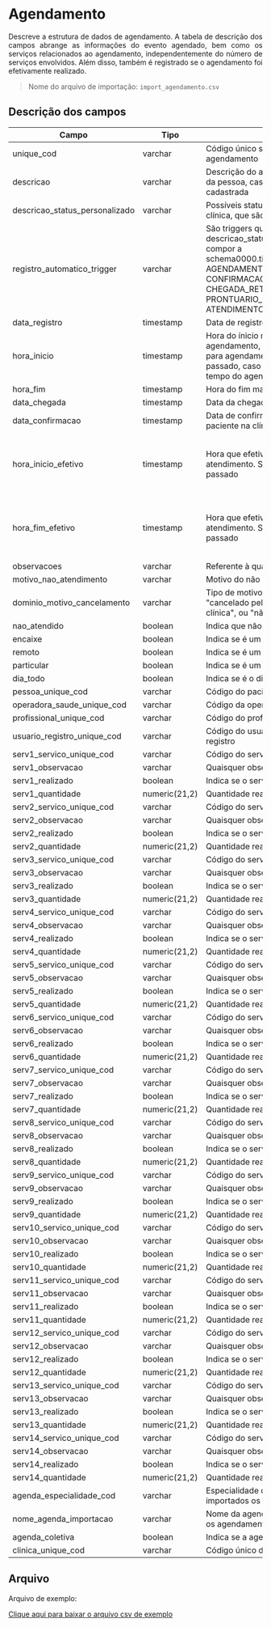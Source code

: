 # Agendamento

<p align="justify"> 
Descreve a estrutura de dados de agendamento. A tabela de descrição dos campos abrange as informações do evento agendado, bem como os serviços relacionados ao agendamento, independentemente do número de serviços envolvidos. Além disso, também é registrado se o agendamento foi efetivamente realizado.
 </p>

> Nome do arquivo de importação: `import_agendamento.csv`

## Descrição dos campos

| Campo                          | Tipo          | Descrição                                                                                                                                                                | Restrição                                          |
| ------------------------------ | ------------- | ------------------------------------------------------------------------------------------------------------------------------------------------------------------------ | -------------------------------------------------- |
| unique_cod                     | varchar       | Código único sem repetição do agendamento                                                                                                                                | Obrigatório                                        |
| descricao                      | varchar       | Descrição do agendamento, como o nome da pessoa, caso ainda não esteja cadastrada                                                                                        |                                                    |
| descricao_status_personalizado | varchar       | Possíveis status de agendamento da clínica, que são específicos a ela                                                                                                    |                                                    |
| registro_automatico_trigger    | varchar       | São triggers que relacionamos com a descricao_status_personalizado para compor a schema0000.tipo_evento_agendado_status: AGENDAMENTO, CONFIRMACAO, CONFIRMACAO_RETIRADA, CHEGADA, CHEGADA_RETIRADA, PRONTUARIO_ABERTO, ATENDIMENTO_FINALIZADO, CANCELADO |                                                    |
| data_registro                  | timestamp     | Data de registro                                                                                                                                                         | Obrigatório                                        |
| hora_inicio                    | timestamp     | Hora do ínicio marcada. Como é um agendamento, pode ser uma data no futuro, para agendamento vindouros, ou no passado, caso já tenha transcorrido o tempo do agendamento |                                                    |
| hora_fim                       | timestamp     | Hora do fim marcada. Ver `hora_inicio`                                                                                                                                   |                                                    |
| data_chegada                   | timestamp     | Data da chegada do paciente na clínica                                                                                                                                   |                                                    |
| data_confirmacao                  | timestamp     | Data de confirmação da consulta do paciente na clínica                                                                                                                                   |                                                    |
| hora_inicio_efetivo            | timestamp     | Hora que efetivamente ocorreu o atendimento. Será sempre uma data do passado                                                                                             | Obrigatório caso o evento tenha de fato acontecido |
| hora_fim_efetivo               | timestamp     | Hora que efetivamente acaba o atendimento. Será sempre uma data do passado                                                                                               | Obrigatório caso o evento tenha de fato acontecido |
| observacoes                    | varchar       | Referente à quaisquer observações                                                                                                                                        |                                                    |
| motivo_nao_atendimento         | varchar       | Motivo do não atendimento                                                                                                                                                |                                                    |
| dominio_motivo_cancelamento    | varchar       | Tipo de motivo de cancelamento: pode ser "cancelado pelo cliente", "cancelado pela clínica", ou "não compareceu"                                                         |                                                    |
| nao_atendido                   | boolean       | Indica que não houve o atendimento                                                                                                                                       |                                                    |
| encaixe                        | boolean       | Indica se é um encaixe                                                                                                                                                   |                                                    |
| remoto                         | boolean       | Indica se é um atendimento remoto                                                                                                                                        |                                                    |
| particular                     | boolean       | Indica se é um atendimento particular                                                                                                                                    |                                                    |
| dia_todo                       | boolean       | Indica se é o dia todo                                                                                                                                                   |                                                    |
| pessoa_unique_cod              | varchar       | Código do paciente                                                                                                                                                       |                                                    |
| operadora_saude_unique_cod     | varchar       | Código da operadora de saúde                                                                                                                                             |                                                    |
| profissional_unique_cod        | varchar       | Código do profissional responsável                                                                                                                                       |                                                    |
| usuario_registro_unique_cod    | varchar       | Código do usuário responsável pelo registro                                                                                                                              |                                                    |
| serv1_servico_unique_cod       | varchar       | Código do serviço relacionado                                                                                                                                            |                                                    |
| serv1_observacao               | varchar       | Quaisquer observações sobre o serviço                                                                                                                                    |                                                    |
| serv1_realizado                | boolean       | Indica se o serviço foi realizado                                                                                                                                        |                                                    |
| serv1_quantidade               | numeric(21,2) | Quantidade realizada do serviço                                                                                                                                          |                                                    |
| serv2_servico_unique_cod       | varchar       | Código do serviço relacionado                                                                                                                                            |                                                    |
| serv2_observacao               | varchar       | Quaisquer observações sobre o serviço                                                                                                                                    |                                                    |
| serv2_realizado                | boolean       | Indica se o serviço foi realizado                                                                                                                                        |                                                    |
| serv2_quantidade               | numeric(21,2) | Quantidade realizada do serviço                                                                                                                                          |                                                    |
| serv3_servico_unique_cod       | varchar       | Código do serviço relacionado                                                                                                                                            |                                                    |
| serv3_observacao               | varchar       | Quaisquer observações sobre o serviço                                                                                                                                    |                                                    |
| serv3_realizado                | boolean       | Indica se o serviço foi realizado                                                                                                                                        |                                                    |
| serv3_quantidade               | numeric(21,2) | Quantidade realizada do serviço                                                                                                                                          |                                                    |
| serv4_servico_unique_cod       | varchar       | Código do serviço relacionado                                                                                                                                            |                                                    |
| serv4_observacao               | varchar       | Quaisquer observações sobre o serviço                                                                                                                                    |                                                    |
| serv4_realizado                | boolean       | Indica se o serviço foi realizado                                                                                                                                        |                                                    |
| serv4_quantidade               | numeric(21,2) | Quantidade realizada do serviço                                                                                                                                          |                                                    |
| serv5_servico_unique_cod       | varchar       | Código do serviço relacionado                                                                                                                                            |                                                    |
| serv5_observacao               | varchar       | Quaisquer observações sobre o serviço                                                                                                                                    |                                                    |
| serv5_realizado                | boolean       | Indica se o serviço foi realizado                                                                                                                                        |                                                    |
| serv5_quantidade               | numeric(21,2) | Quantidade realizada do serviço                                                                                                                                          |                                                    |
| serv6_servico_unique_cod       | varchar       | Código do serviço relacionado                                                                                                                                            |                                                    |
| serv6_observacao               | varchar       | Quaisquer observações sobre o serviço                                                                                                                                    |                                                    |
| serv6_realizado                | boolean       | Indica se o serviço foi realizado                                                                                                                                        |                                                    |
| serv6_quantidade               | numeric(21,2) | Quantidade realizada do serviço                                                                                                                                          |                                                    |
| serv7_servico_unique_cod       | varchar       | Código do serviço relacionado                                                                                                                                            |                                                    |
| serv7_observacao               | varchar       | Quaisquer observações sobre o serviço                                                                                                                                    |                                                    |
| serv7_realizado                | boolean       | Indica se o serviço foi realizado                                                                                                                                        |                                                    |
| serv7_quantidade               | numeric(21,2) | Quantidade realizada do serviço                                                                                                                                          |                                                    |
| serv8_servico_unique_cod       | varchar       | Código do serviço relacionado                                                                                                                                            |                                                    |
| serv8_observacao               | varchar       | Quaisquer observações sobre o serviço                                                                                                                                    |                                                    |
| serv8_realizado                | boolean       | Indica se o serviço foi realizado                                                                                                                                        |                                                    |
| serv8_quantidade               | numeric(21,2) | Quantidade realizada do serviço                                                                                                                                          |                                                    |
| serv9_servico_unique_cod       | varchar       | Código do serviço relacionado                                                                                                                                            |                                                    |
| serv9_observacao               | varchar       | Quaisquer observações sobre o serviço                                                                                                                                    |                                                    |
| serv9_realizado                | boolean       | Indica se o serviço foi realizado                                                                                                                                        |                                                    |
| serv9_quantidade               | numeric(21,2) | Quantidade realizada do serviço                                                                                                                                          |                                                    |
| serv10_servico_unique_cod      | varchar       | Código do serviço relacionado                                                                                                                                            |                                                    |
| serv10_observacao              | varchar       | Quaisquer observações sobre o serviço                                                                                                                                    |                                                    |
| serv10_realizado               | boolean       | Indica se o serviço foi realizado                                                                                                                                        |                                                    |
| serv10_quantidade              | numeric(21,2) | Quantidade realizada do serviço                                                                                                                                          |                                                    |
| serv11_servico_unique_cod      | varchar       | Código do serviço relacionado                                                                                                                                            |                                                    |
| serv11_observacao              | varchar       | Quaisquer observações sobre o serviço                                                                                                                                    |                                                    |
| serv11_realizado               | boolean       | Indica se o serviço foi realizado                                                                                                                                        |                                                    |
| serv11_quantidade              | numeric(21,2) | Quantidade realizada do serviço                                                                                                                                          |                                                    |
| serv12_servico_unique_cod      | varchar       | Código do serviço relacionado                                                                                                                                            |                                                    |
| serv12_observacao              | varchar       | Quaisquer observações sobre o serviço                                                                                                                                    |                                                    |
| serv12_realizado               | boolean       | Indica se o serviço foi realizado                                                                                                                                        |                                                    |
| serv12_quantidade              | numeric(21,2) | Quantidade realizada do serviço                                                                                                                                          |                                                    |
| serv13_servico_unique_cod      | varchar       | Código do serviço relacionado                                                                                                                                            |                                                    |
| serv13_observacao              | varchar       | Quaisquer observações sobre o serviço                                                                                                                                    |                                                    |
| serv13_realizado               | boolean       | Indica se o serviço foi realizado                                                                                                                                        |                                                    |
| serv13_quantidade              | numeric(21,2) | Quantidade realizada do serviço                                                                                                                                          |                                                    |
| serv14_servico_unique_cod      | varchar       | Código do serviço relacionado                                                                                                                                            |                                                    |
| serv14_observacao              | varchar       | Quaisquer observações sobre o serviço                                                                                                                                    |                                                    |
| serv14_realizado               | boolean       | Indica se o serviço foi realizado                                                                                                                                        |                                                    |
| serv14_quantidade              | numeric(21,2) | Quantidade realizada do serviço                                                                                                                                          |                                                    |
| agenda_especialidade_cod       | varchar       | Especialidade da agenda em que serão importados os agendamentos                                                                                                          |                                                    |
| nome_agenda_importacao         | varchar       | Nome da agenda em que serão importados os agendamentos                                                                                                                   |                                                    |
| agenda_coletiva                | boolean       | Indica se a agenda é coletiva                                                                                                                                            |                                                    |
| clinica_unique_cod             | varchar       | Código único da clínica                                                                                                                                                  |                                                    |

## Arquivo
<p align="justify">Arquivo de exemplo:</p>

[Clique aqui para baixar o arquivo csv de exemplo](arquivos_exemplos/import_agendamento.csv ':ignore')
